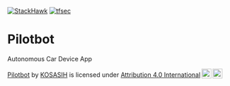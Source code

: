 [![StackHawk](https://github.com/KOSASIH/Pilotbot/actions/workflows/stackhawk.yml/badge.svg)](https://github.com/KOSASIH/Pilotbot/actions/workflows/stackhawk.yml)
[![tfsec](https://github.com/KOSASIH/Pilotbot/actions/workflows/tfsec.yml/badge.svg)](https://github.com/KOSASIH/Pilotbot/actions/workflows/tfsec.yml)

# Pilotbot
Autonomous Car Device App

<p xmlns:cc="http://creativecommons.org/ns#" xmlns:dct="http://purl.org/dc/terms/"><a property="dct:title" rel="cc:attributionURL" href="https://github.com/KOSASIH/Pilotbot">Pilotbot</a> by <a rel="cc:attributionURL dct:creator" property="cc:attributionName" href="https://github.com/KOSASIH">KOSASIH</a> is licensed under <a href="http://creativecommons.org/licenses/by/4.0/?ref=chooser-v1" target="_blank" rel="license noopener noreferrer" style="display:inline-block;">Attribution 4.0 International<img style="height:22px!important;margin-left:3px;vertical-align:text-bottom;" src="https://mirrors.creativecommons.org/presskit/icons/cc.svg?ref=chooser-v1"><img style="height:22px!important;margin-left:3px;vertical-align:text-bottom;" src="https://mirrors.creativecommons.org/presskit/icons/by.svg?ref=chooser-v1"></a></p>
